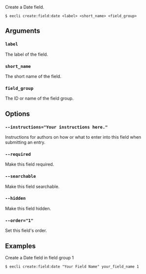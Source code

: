 Create a Date field.

```
$ eecli create:field:date <label> <short_name> <field_group>
```

## Arguments

### `label`

The label of the field.

### `short_name`

The short name of the field.

### `field_group`

The ID or name of the field group.

## Options

### `--instructions="Your instructions here."`

Instructions for authors on how or what to enter into this field when submitting an entry.

### `--required`

Make this field required.

### `--searchable`

Make this field searchable.

### `--hidden`

Make this field hidden.

### `--order="1"`

Set this field's order.

## Examples

Create a Date field in field group 1

```
$ eecli create:field:date "Your Field Name" your_field_name 1
```